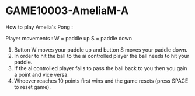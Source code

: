 # GAME10003-AmeliaM-A

How to play Amelia's Pong :

Player movements : W = paddle up S = paddle down


1. Button W moves your paddle up and button S moves your paddle down.
2. In order to hit the ball to the ai controlled player the ball needs to hit your paddle.
3. If the ai controlled player fails to pass the ball back to you then you gain a point and vice versa.
4. Whoever reaches 10 points first wins and the game resets (press SPACE to reset game).
